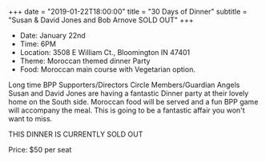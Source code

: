+++
date = "2019-01-22T18:00:00"
title = "30 Days of Dinner"
subtitle = "Susan & David Jones and Bob Arnove SOLD OUT"
+++
* Date: January 22nd
* Time: 6PM
* Location: 3508 E William Ct., Bloomington IN 47401
* Theme: Moroccan themed dinner Party
* Food: Moroccan main course with Vegetarian option.

Long time BPP Supporters/Directors Circle Members/Guardian Angels Susan and David Jones are having a fantastic Dinner party at their lovely home on the South side. Moroccan food will be served and a fun BPP game will accompany the meal. This is going to be a fantastic affair you won't want to miss.

THIS DINNER IS CURRENTLY SOLD OUT

Price: $50 per seat
